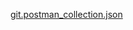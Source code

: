 [git.postman_collection.json](https://github.com/Batradz-ch/diplom/files/13885406/git.postman_collection.json)
